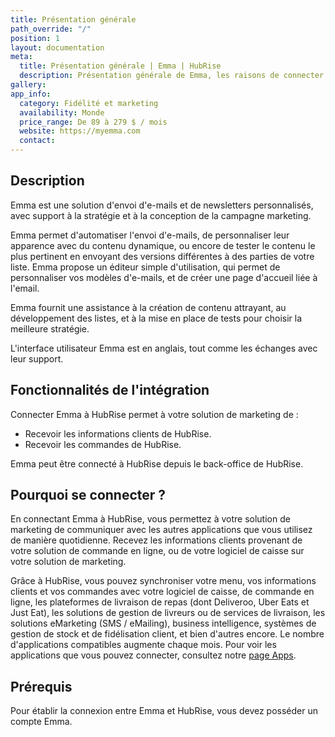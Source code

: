 ```yaml
---
title: Présentation générale
path_override: "/"
position: 1
layout: documentation
meta:
  title: Présentation générale | Emma | HubRise
  description: Présentation générale de Emma, les raisons de connecter votre solution de marketing à HubRise et fonctionnalités de l'intégration avec HubRise.
gallery: 
app_info:
  category: Fidélité et marketing
  availability: Monde
  price_range: De 89 à 279 $ / mois
  website: https://myemma.com
  contact: 
---
```


## Description

Emma est une solution d'envoi d'e-mails et de newsletters personnalisés, avec support à la stratégie et à la conception de la campagne marketing.

Emma permet d'automatiser l'envoi d'e-mails, de personnaliser leur apparence avec du contenu dynamique, ou encore de tester le contenu le plus pertinent en envoyant des versions différentes à des parties de votre liste. Emma propose un éditeur simple d'utilisation, qui permet de personnaliser vos modèles d'e-mails, et de créer une page d'accueil liée à l'email.

Emma fournit une assistance à la création de contenu attrayant, au développement des listes, et à la mise en place de tests pour choisir la meilleure stratégie.

L'interface utilisateur Emma est en anglais, tout comme les échanges avec leur support.

## Fonctionnalités de l'intégration

Connecter Emma à HubRise permet à votre solution de marketing de :

- Recevoir les informations clients de HubRise.
- Recevoir les commandes de HubRise.

Emma peut être connecté à HubRise depuis le back-office de HubRise.

## Pourquoi se connecter ?

En connectant Emma à HubRise, vous permettez à votre solution de marketing de communiquer avec les autres applications que vous utilisez de manière quotidienne. Recevez les informations clients provenant de votre solution de commande en ligne, ou de votre logiciel de caisse sur votre solution de marketing.

Grâce à HubRise, vous pouvez synchroniser votre menu, vos informations clients et vos commandes avec votre logiciel de caisse, de commande en ligne, les plateformes de livraison de repas (dont Deliveroo, Uber Eats et Just Eat), les solutions de gestion de livreurs ou de services de livraison, les solutions eMarketing (SMS / eMailing), business intelligence, systèmes de gestion de stock et de fidélisation client, et bien d'autres encore. Le nombre d'applications compatibles augmente chaque mois. Pour voir les applications que vous pouvez connecter, consultez notre [page Apps](/apps).

## Prérequis

Pour établir la connexion entre Emma et HubRise, vous devez posséder un compte Emma.
